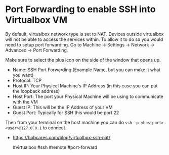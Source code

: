 # Port Forwarding to enable SSH into Virtualbox VM

By default, virtualbox network type is set to NAT.  Devices outside virtualbox will not be able
to  access the services within.  To allow it to do so you would need to setup port forwarding.
Go to Machine -> Settings -> Network -> Advanced -> Port Forwarding. 

Make sure to select the plus icon on the side of the window that opens up.

* Name: SSH Port Forwarding (Example Name, but you can make it what you want)
* Protocol: TCP
* Host IP: Your Physical Machine's IP Address (in this case you can put the loopback address)
* Host Port: The port your Physical Machine will be using to communicate with the VM
* Guest IP:  This will be the IP Address of your VM
* Guest Port:  Typically for SSH this would be port 22

Then from your terminal on the host machine you can do `ssh -p <hostport> <user>@127.0.0.1` to
connect.

* https://bobcares.com/blog/virtualbox-ssh-nat/

    #virtualbox #ssh #remote #port-forward
